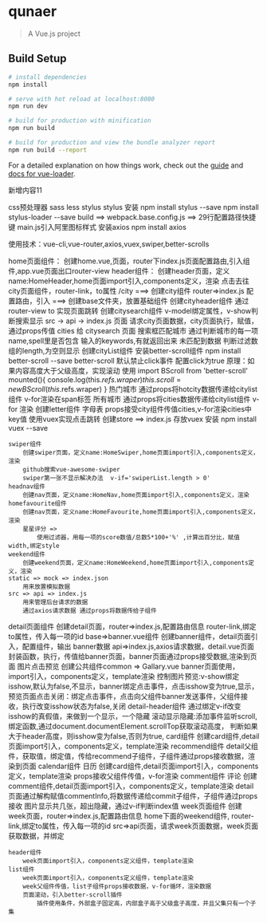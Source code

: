 # qunaer

> A Vue.js project

## Build Setup

``` bash
# install dependencies
npm install

# serve with hot reload at localhost:8080
npm run dev

# build for production with minification
npm run build

# build for production and view the bundle analyzer report
npm run build --report
```

For a detailed explanation on how things work, check out the [guide](http://vuejs-templates.github.io/webpack/) and [docs for vue-loader](http://vuejs.github.io/vue-loader).


新增内容11

css预处理器 sass less  stylus
stylus 安装
    npm install stylus --save   npm install stylus-loader --save
build ==> webpack.base.config.js ==>  29行配置路径快捷键
main.js引入阿里图标样式
安装axios  npm install axios


使用技术：vue-cli,vue-router,axios,vuex,swiper,better-scrolls


home页面组件：
    创建home.vue,页面，router下index.js页面配置路由,引入组件,app.vue页面出口router-view
    header组件：
        创建header页面，定义name:HomeHeader,home页面import引入,components定义，渲染
    点击去往city页面组件，router-link，to属性 /city ===>
        创建city组件
        router=>index.js 配置路由，引入
            ===>
                创建base文件夹，放置基础组件
                    创建cityheader组件
                        通过router-view to 实现页面跳转
                    创建citysearch组件
                        v-model绑定属性，v-show判断搜索显示
                        src -> api -> index.js 页面  请求city页面数据，city页面执行，赋值，通过props传值 cities 给 citysearch 页面
                        搜索框匹配城市  通过判断城市的每一项name,spell里是否包含 输入的keywords,有就返回出来
                        未匹配到数据 判断过滤数组的length,为空则显示
                    创建cityList组件
                        安装better-scroll组件  npm install better-scroll --save
                            better-scroll 默认禁止click事件 配置click为true
                            原理：如果内容高度大于父级高度，实现滚动
                                        使用   import BScroll from 'better-scroll'
                                                mounted(){
                                                    console.log(this.$refs.wraper)
                                                    this.scroll = new BScroll(this.$refs.wraper)
                                                }
                        热门城市
                            通过props将hotcity数据传递给citylist组件 v-for渲染在span标签
                        所有城市
                            通过props将cities数据传递给citylist组件 v-for 渲染
                    创建letter组件 字母表
                        props接受city组件传值cities,v-for渲染cities中key值
                        使用vuex实现点击跳转
                            创建store ==> index.js 存放vuex
                            安装 npm install vuex --save



    swiper组件
        创建swiper页面，定义name:HomeSwiper,home页面import引入,components定义，渲染
        github搜索vue-awesome-swiper
        swiper第一张不显示解决办法  v-if='swiperList.length > 0'
    headnav组件
        创建nav页面，定义name:HomeNav,home页面import引入,components定义，渲染
    homefavourite组件
        创建nav页面，定义name:HomeFavourite,home页面import引入,components定义，渲染
        星星评分 =>
            使用过滤器，用每一项的score数值/总数5*100+'%' ,计算出百分比，赋值width,绑定style
    weekend组件
        创建weekend页面，定义name:HomeWeekend,home页面import引入,components定义，渲染
    static => mock => index.json
        用来放置模拟数据
    src => api => index.js
        用来管理后台请求的数据
        通过axios请求数据 通过props将数据传给子组件
detail页面组件
    创建detail页面，router=>index.js,配置路由信息
    router-link,绑定to属性，传入每一项的id
    base=>banner.vue组件
        创建banner组件，detail页面引入，配置组件，输出
            banner数据  api=>index.js,axios请求数据，detail.vue页面封装函数，执行，传值给banner页面，banner页面通过props接受数据,渲染到页面
            图片点击预览
                创建公共组件common => Gallary.vue
                banner页面使用，import引入，components定义，template渲染
                   控制图片预览:v-show绑定isshow,默认为false,不显示，banner绑定点击事件，点击isshow变为true,显示，
                                预览页面点击关闭：绑定点击事件，点击向父组件banner发送事件，父组件接收，执行改变isshow状态为false,关闭
                detail-header组件
                    通过绑定v-if改变isshow的真假值，来做到一个显示，一个隐藏
                    滚动显示隐藏:添加事件监听scroll,绑定函数,通过document.documentElement.scrollTop获取滚动高度，
                                判断如果大于header高度，则isshow变为false,否则为true,
                card组件
                    创建card组件,detail页面import引入，components定义，template渲染
                recommend组件
                    detail父组件，获取值，绑定值，传给recommend子组件，子组件通过props接收数据，渲染到页面
                calendar组件 日历
                    创建card组件,detail页面import引入，components定义，template渲染
                    props接收父组件传值，v-for渲染
                comment组件 评论
                    创建comment组件,detail页面import引入，components定义，template渲染
                    detail页面通过解构赋值commentInfo,将数据传递给commit子组件，子组件通过props接收
                    图片显示共几张，超出隐藏，通过v-if判断index值
week页面组件
    创建week页面，router=>index.js,配置路由信息
    home下面的weekend组件, router-link,绑定to属性，传入每一项的id
    src=>api页面，请求week页面数据，week页面获取数据，并绑定

    header组件
        week页面import引入，components定义组件，template渲染
    list组件
        week页面import引入，components定义组件，template渲染
        week父组件传值，list子组件props接收数据，v-for循环，渲染数据
        页面滚动，引入better-scroll插件
            插件使用条件，外部盒子固定高，内部盒子高于父级盒子高度，并且父集只有一个子集

